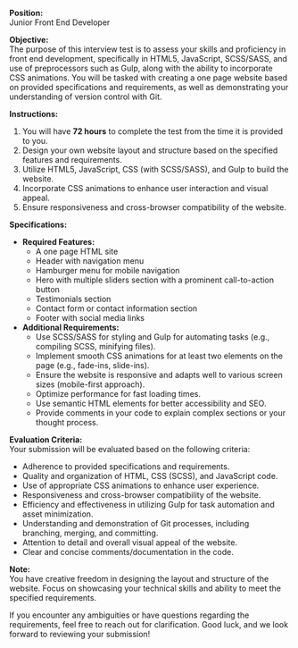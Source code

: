 **Position:**  
Junior Front End Developer

**Objective:**  
The purpose of this interview test is to assess your skills and proficiency in front end development, specifically in HTML5, JavaScript, SCSS/SASS, and use of preprocessors such as Gulp, along with the ability to incorporate CSS animations. You will be tasked with creating a one page website based on provided specifications and requirements, as well as demonstrating your understanding of version control with Git.

**Instructions:**

1.  You will have **72 hours** to complete the test from the time it is provided to you.
2.  Design your own website layout and structure based on the specified features and requirements.
3.  Utilize HTML5, JavaScript, CSS (with SCSS/SASS), and Gulp to build the website.
4.  Incorporate CSS animations to enhance user interaction and visual appeal.
5.  Ensure responsiveness and cross-browser compatibility of the website.

**Specifications:**

*   **Required Features:**
    *   A one page HTML site
    *   Header with navigation menu
    *   Hamburger menu for mobile navigation
    *   Hero with multiple sliders section with a prominent call-to-action button
    *   Testimonials section
    *   Contact form or contact information section
    *   Footer with social media links
*   **Additional Requirements:**
    *   Use SCSS/SASS for styling and Gulp for automating tasks (e.g., compiling SCSS, minifying files).
    *   Implement smooth CSS animations for at least two elements on the page (e.g., fade-ins, slide-ins).
    *   Ensure the website is responsive and adapts well to various screen sizes (mobile-first approach).
    *   Optimize performance for fast loading times.
    *   Use semantic HTML elements for better accessibility and SEO.
    *   Provide comments in your code to explain complex sections or your thought process.

**Evaluation Criteria:**  
Your submission will be evaluated based on the following criteria:

*   Adherence to provided specifications and requirements.
*   Quality and organization of HTML, CSS (SCSS), and JavaScript code.
*   Use of appropriate CSS animations to enhance user experience.
*   Responsiveness and cross-browser compatibility of the website.
*   Efficiency and effectiveness in utilizing Gulp for task automation and asset minimization.
*   Understanding and demonstration of Git processes, including branching, merging, and committing.
*   Attention to detail and overall visual appeal of the website.
*   Clear and concise comments/documentation in the code.

**Note:**  
You have creative freedom in designing the layout and structure of the website. Focus on showcasing your technical skills and ability to meet the specified requirements.

If you encounter any ambiguities or have questions regarding the requirements, feel free to reach out for clarification. Good luck, and we look forward to reviewing your submission!
